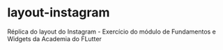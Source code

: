 # layout-instagram
Réplica do layout do Instagram - Exercício do módulo de Fundamentos e Widgets da Academia do FLutter  
